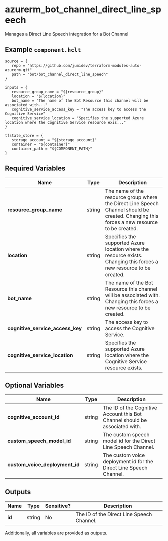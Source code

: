 # azurerm_bot_channel_direct_line_speech

Manages a Direct Line Speech integration for a Bot Channel

## Example `component.hclt`

```hcl
source = {
   repo = "https://github.com/jumidev/terraform-modules-auto-azurerm.git"   
   path = "bot/bot_channel_direct_line_speech"   
}

inputs = {
   resource_group_name = "${resource_group}"   
   location = "${location}"   
   bot_name = "The name of the Bot Resource this channel will be associated with..."   
   cognitive_service_access_key = "The access key to access the Cognitive Service"   
   cognitive_service_location = "Specifies the supported Azure location where the Cognitive Service resource exis..."   
}

tfstate_store = {
   storage_account = "${storage_account}"   
   container = "${container}"   
   container_path = "${COMPONENT_PATH}"   
}

```

## Required Variables

| Name | Type |  Description |
| ---- | --------- |  ----------- |
| **resource_group_name** | string |  The name of the resource group where the Direct Line Speech Channel should be created. Changing this forces a new resource to be created. | 
| **location** | string |  Specifies the supported Azure location where the resource exists. Changing this forces a new resource to be created. | 
| **bot_name** | string |  The name of the Bot Resource this channel will be associated with. Changing this forces a new resource to be created. | 
| **cognitive_service_access_key** | string |  The access key to access the Cognitive Service. | 
| **cognitive_service_location** | string |  Specifies the supported Azure location where the Cognitive Service resource exists. | 

## Optional Variables

| Name | Type |  Description |
| ---- | --------- |  ----------- |
| **cognitive_account_id** | string |  The ID of the Cognitive Account this Bot Channel should be associated with. | 
| **custom_speech_model_id** | string |  The custom speech model id for the Direct Line Speech Channel. | 
| **custom_voice_deployment_id** | string |  The custom voice deployment id for the Direct Line Speech Channel. | 



## Outputs

| Name | Type | Sensitive? | Description |
| ---- | ---- | --------- | --------- |
| **id** | string | No  | The ID of the Direct Line Speech Channel. | 

Additionally, all variables are provided as outputs.
